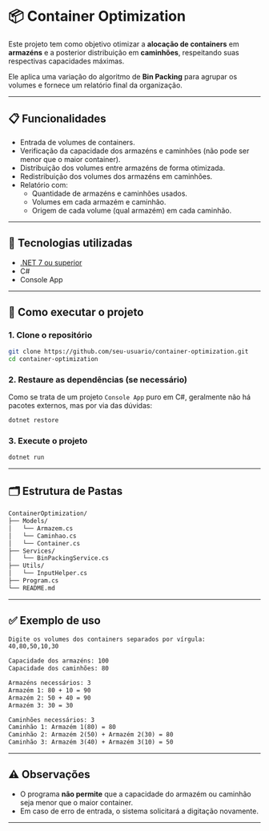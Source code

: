 # 📦 Container Optimization

Este projeto tem como objetivo otimizar a **alocação de containers** em **armazéns** e a posterior distribuição em **caminhões**, respeitando suas respectivas capacidades máximas.

Ele aplica uma variação do algoritmo de **Bin Packing** para agrupar os volumes e fornece um relatório final da organização.

---

## 📋 Funcionalidades

- Entrada de volumes de containers.
- Verificação da capacidade dos armazéns e caminhões (não pode ser menor que o maior container).
- Distribuição dos volumes entre armazéns de forma otimizada.
- Redistribuição dos volumes dos armazéns em caminhões.
- Relatório com:
  - Quantidade de armazéns e caminhões usados.
  - Volumes em cada armazém e caminhão.
  - Origem de cada volume (qual armazém) em cada caminhão.

---

## 🧰 Tecnologias utilizadas

- [.NET 7 ou superior](https://dotnet.microsoft.com/)
- C#
- Console App

---

## 🚀 Como executar o projeto

### 1. Clone o repositório

```bash
git clone https://github.com/seu-usuario/container-optimization.git
cd container-optimization
```

### 2. Restaure as dependências (se necessário)

Como se trata de um projeto `Console App` puro em C#, geralmente não há pacotes externos, mas por via das dúvidas:

```bash
dotnet restore
```

### 3. Execute o projeto

```bash
dotnet run
```

---

## 🗂 Estrutura de Pastas

```bash
ContainerOptimization/
├── Models/
│   └── Armazem.cs
│   └── Caminhao.cs
│   └── Container.cs
├── Services/
│   └── BinPackingService.cs
├── Utils/
│   └── InputHelper.cs
├── Program.cs
└── README.md
```

---

## ✅ Exemplo de uso

```txt
Digite os volumes dos containers separados por vírgula:
40,80,50,10,30

Capacidade dos armazéns: 100  
Capacidade dos caminhões: 80

Armazéns necessários: 3  
Armazém 1: 80 + 10 = 90  
Armazém 2: 50 + 40 = 90  
Armazém 3: 30 = 30

Caminhões necessários: 3  
Caminhão 1: Armazém 1(80) = 80  
Caminhão 2: Armazém 2(50) + Armazém 2(30) = 80  
Caminhão 3: Armazém 3(40) + Armazém 3(10) = 50
```

---

## ⚠️ Observações

- O programa **não permite** que a capacidade do armazém ou caminhão seja menor que o maior container.
- Em caso de erro de entrada, o sistema solicitará a digitação novamente.

---
